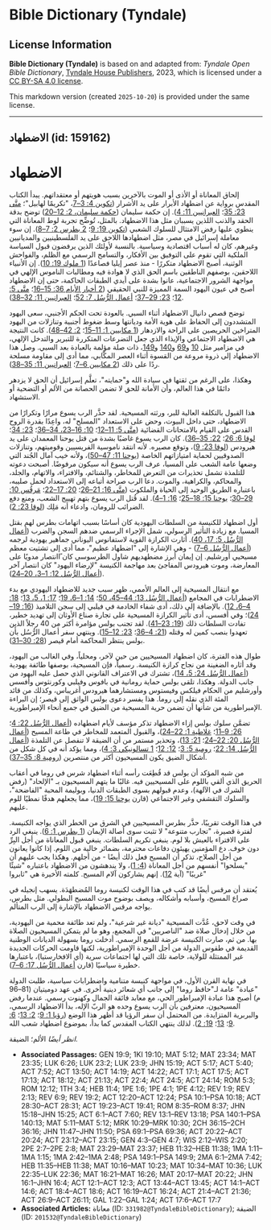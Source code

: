 # Bible Dictionary (Tyndale)

## License Information

**Bible Dictionary (Tyndale)** is based on and adapted from: _Tyndale Open Bible Dictionary_, [Tyndale House Publishers](https://tyndaleopenresources.com/), 2023, which is licensed under a [CC BY-SA 4.0 license](https://creativecommons.org/licenses/by-sa/4.0/legalcode.en).

This markdown version (created `2025-10-20`) is provided under the same license.



--------------------------------

## الاضطهاد (id: 159162)

الاضطهاد
========

إلحاق المعاناة أو الأذى أو الموت بالآخرين بسبب هويتهم أو معتقداتهم. يبدأ الكتاب المقدس برواية عن اضطهاد الأبرار على يد الأشرار ([تكوين 4: 3–7](https://ref.ly/Gen4:3-Gen4:7)، "تكريمًا لهابيل"؛ [متَّى 23: 35](https://ref.ly/Matt23:35)؛ [العبرانيين 11: 4](https://ref.ly/Heb11:4)). إن حكمة سليمان ([حكمة سليمان، 2: 12–20](https://ref.ly/Wis2:12-Wis2:20)) توضح بدقة الحقد والذنب اللذين يسببان مثل هذا الاضطهاد. بالمثل، تُوضِّح تجربة لوط المعاناة التي ينطوي عليها رفض الامتثال للسلوك الشعبي ([تكوين 19: 9](https://ref.ly/Gen19:9)؛ [2 بطرس 2: 7–8](https://ref.ly/2Pet2:7-2Pet2:8)). إن سوء معاملة إسرائيل في مصر، مثل اضطهادها اللاحق على يد الفلسطينيين والمديانيين وغيرهم، كان له أسباب اقتصادية وسياسية. بالنسبة لأولئك الذين يرفضون قبول السياسة الملكية التي تقوم على التوفيق بين الأفكار، والتسامح الرسمي مع الظلم، والفواحش الوثنية، أصبح الاضطهاد متكررًا \- منذ عصر إيليا فصاعدًا ([1 ملوك 19: 10](https://ref.ly/1Kgs19:10)). إن الأنبياء اللاحقين، بوصفهم الناطقين باسم الحق الذي لا هوادة فيه ومطالبات الناموس الإلهي في مواجهة الشرور الاجتماعية، عانوا بشدة على أيدي الطبقات الحاكمة، حتى إن الاضطهاد أصبح في عيون اليهود السمة المميزة للنبي الحقيقي ([2 أخبار الأيام 36: 15–16](https://ref.ly/2Chr36:15-2Chr36:16)؛ [متَّى 5: 12](https://ref.ly/Matt5:12)؛ [23: 29–37](https://ref.ly/Matt23:29-Matt23:37)؛ [أعمال الرُّسُل 7: 52](https://ref.ly/Acts7:52)؛ [العبرانيين 11: 32–38](https://ref.ly/Heb11:32-Heb11:38)).

توضح قصص دانيال الاضطهاد أثناء السبي. بالعودة تحت الحكم الأجنبي، سعى اليهود المتشددون إلى الحفاظ على هوية الأمة وديانتها وسط ضغوط أجنبية وتنازلات من اليهود المتراخين الحريصين على الراحة والازدهار ([1 مكابيين 1: 11–15](https://ref.ly/1Macc1:11-1Macc1:15)؛ [2: 42–48](https://ref.ly/1Macc2:42-1Macc2:48)). كانت النتيجة هي الاضطهاد الاجتماعي والإيذاء الذي جعل التضرعات المتكررة للتبرير والتدخل الإلهي، في مزامير مثل [10](https://ref.ly/Ps10:1-Ps10:18) و[69](https://ref.ly/Ps69:1-Ps69:36) و[140](https://ref.ly/Ps140:1-Ps140:13) و[149](https://ref.ly/Ps149:1-Ps149:9)، ذات صلة مؤلمة بالعبادة بعد السبي. وصل هذا الاضطهاد إلى ذروة مروعة من القسوة أثناء العصر المكَّابي، مما أدى إلى مقاومة مسلحة ردًا على ذلك ([2 مكابيين 6–7](https://ref.ly/2Macc6:1-2Macc7:42)؛ [العبرانيين 11: 35–38](https://ref.ly/Heb11:35-Heb11:38)).

وهكذا، على الرغم من ثقتها في سيادة الله و"حمايته"، تعلَّم إسرائيل أن الحق لا يزدهر دائمًا في هذا العالم، وأن الأمانة للحق لا تضمن الحصانة من الألم أو التضحية أو الاستشهاد.

هذا القبول بالتكلفة العالية للبر، ورثته المسيحية. لقد حذَّر الرب يسوع مرارًا وتكرارًا من الاضطهاد، حتى داخل البيوت، وحض على الاستعداد "المسلح" له، واعِدًا بقدرة الروح القدس على القيام بالامتحانات القضائية ([متَّى 5: 11–12](https://ref.ly/Matt5:11-Matt5:12)؛ [10: 16–23، 34–36](https://ref.ly/Matt10:16-Matt10:23)؛ [23: 34](https://ref.ly/Matt23:34)؛ [لوقا 6: 26](https://ref.ly/Luke6:26)؛ [22: 35–36](https://ref.ly/Luke22:35-Luke22:36)). كان الرب يسوع غاضبًا بشدة من قتل يوحنا المعمدان على يد هيرودس ([لوقا 23: 9](https://ref.ly/Luke23:9))، وتوقع مصيره. لأنه انتقد ناموسية الفريسيين وقوميتهم، وتنازلات الصدوقيين لحماية امتيازاتهم الخاصة ([يوحنا 11: 47–50](https://ref.ly/John11:47-John11:50))، ولأنه خيب آمال الجُند التي وضعها عامة الشعب على المسيا، عرف الرب يسوع أنه سيكون مرفوضًا. أصبحت دعوته للتلمذة تشمل تحذيرات من التعرض للمخاطر، والشتائم، والافتراء، والاتهام، والجلد، والمحاكم، والكراهية، والموت. دعا الرب صراحة أتباعه إلى الاستعداد لحمل صليبه، باعتباره الطريق الوحيد إلى الحياة والملكوت ([متَّى 16: 21–26](https://ref.ly/Matt16:21-Matt16:26)؛ [20: 17–22](https://ref.ly/Matt20:17-Matt20:22)؛ [مَرقُس 10: 29–30](https://ref.ly/Mark10:29-Mark10:30)؛ [يوحنا 15: 18–25](https://ref.ly/John15:18-John15:25)؛ [16: 1–4](https://ref.ly/John16:1-John16:4)). لقد قُتل الرب يسوع بتهم تهييج الشعب، ومنع دفع الضرائب للرومان، وادعاء أنه مَلِك ([لوقا 23: 2](https://ref.ly/Luke23:2)).

أول اضطهاد للكنيسة من السلطات اليهودية كان أساسًا بسبب اتهامات بطرس لهم بقتل المسيا. مع زيادة التأثير الرسولي، شمل الإجراء الرسمي ضدهم السجن والضرب ([أعمال الرُّسُل 5: 17، 40](https://ref.ly/Acts5:17)). أثارت الكرازة القوية لاستفانوس اليوناني جماهير يهودية لرجمه ([أعمال الرُّسُل 6–7](https://ref.ly/Acts6:1-Acts7:60)) \- وهي الإشارة إلى "اضطهاد عظيم"، مما أدى إلى تشتيت معظم مسيحيي أورشليم. إن إيمان أبرز مضطهديهم شاول الطرسوسي كان ًاانتصار مدويًا على المعارضة، وموت هيرودس المفاجئ بعد مهاجمة الكنيسة "لإرضاء اليهود" كان انتصار آخر ([أعمال الرُّسُل 12: 1–3، 20–24](https://ref.ly/Acts12:1-Acts12:3)).

مع انتقال المسيحية إلى العالم الأممي، ظهر سبب جديد للاضطهاد اليهودي مع بدء الاضطرابات في المجامع ([أعمال الرُّسُل 13: 44–45، 50](https://ref.ly/Acts13:44-Acts13:45)؛ [14: 1–6، 19](https://ref.ly/Acts14:1-Acts14:6)؛ [17: 1، 5، 13](https://ref.ly/Acts17:1)؛ [18: 4–6، 12](https://ref.ly/Acts18:4-Acts18:6)). بالإضافة إلى ذلك، أدى شفاء الخادمة في فيلبي إلى سجن التلاميذ ([16: 19–24](https://ref.ly/Acts16:19-Acts16:24))؛ وفي أفسس، أدى تأثير الكرازة المسيحية على تجارة صناع الأوثان إلى تهديد خطير، تفادت السلطات ذلك ([19: 23–41](https://ref.ly/Acts19:23-Acts19:41)). لقد تجنب بولس مؤامرة أكثر من 40 رجلاً الذين تعهدوا بنصب كمين له وقتله ([21: 4–36](https://ref.ly/Acts21:4-Acts21:36)؛ [23: 12–15](https://ref.ly/Acts23:12-Acts23:15)). وينتهي سفر أعمال الرُّسُل بأن بولس ينتظر المحاكمة أمام قيصر ([28: 30–31](https://ref.ly/Acts28:30-Acts28:31)).

طوال هذه الفترة، كان اضطهاد المسيحيين من حين لآخر، ومحلياً، وفي الغالب من اليهود، وقد أثاره الضغينة من نجاح كرازة الكنيسة. رسمياً، فإن المسيحية، بوصفها طائفة يهودية ([أعمال الرُّسُل 24: 5، 14](https://ref.ly/Acts24:5))، تشترك في الاعتراف القانوني الذي حصل عليه اليهود من جانب الدولة. وهكذا، تلقى بولس حماية رومانية في بافوس وفيلبي وكورنثوس وأفسس وأورشليم من الحكام فيلكس وفيستوس ومستشارهما هيرودس أغريباس، وكذلك من قائد المئة الذي نقله إلى روما. هذا يفسر دعوى بولس الواثق إلى قيصر؛ إن البراءة الإمبراطورية من شأنها أن تضمن حرية المسيحية من الضيق في جميع أنحاء الإمبراطورية.

تضمَّن سلوك بولس إزاء الاضطهاد تذكر مؤسف لأيام اضطهاده ([أعمال الرُّسُل 22: 4](https://ref.ly/Acts22:4)؛ [26: 9–11](https://ref.ly/Acts26:9-Acts26:11)؛ [غلاطية 1: 22–24](https://ref.ly/Gal1:22-Gal1:24))، والقبول المتعمد للمخاطر في طاعة المسيح ([أعمال الرُّسُل 20: 22–24](https://ref.ly/Acts20:22-Acts20:24)؛ [21: 13](https://ref.ly/Acts21:13))، وتحذير مستمر من أن الضيقة لا تنفصل عن التلمذة ([أعمال الرُّسُل 14: 22](https://ref.ly/Acts14:22)؛ [رومية 5: 3](https://ref.ly/Rom5:3)؛ [12: 12](https://ref.ly/Rom12:12)؛ [1 تسالونيكي 3: 4](https://ref.ly/1Thess3:4))، ومما يؤكد أنه في كل شكل من أشكال الضيق يكون المسيحيون أكثر من منتصرين ([رومية 8: 35–37](https://ref.ly/Rom8:35-Rom8:37)).

من شبه المؤكد أن بولس قد قُطِعَت رأسه أثناء اضطهاد شرس في روما في أعقاب الحريق الذي ألقي باللوم على المسيحيين فيه. غالبًا ما يتهم المسيحيون بـ "الإلحاد" (رفض الشرك في الآلهة)، وعدم قبولهم بسوى الطبقات الدنيا، وبوليمة المحبة "الفاضحة"، والسلوك التقشفي وغير الاجتماعي (قارن [يوحنا 15: 19](https://ref.ly/John15:19))، مما يجعلهم هدفًا نمطيًا للوم عليهم.

في هذا الوقت تقريبًا، حذَّر بطرس المسيحيين في الشرق من الخطر الذي يواجه الكنيسة. لفترة قصيرة، "تجارب متنوعة" لا تثبت سوى أصالة الإيمان ([1 بطرس 1: 6](https://ref.ly/1Pet1:6)). ينبغي الرد على الافتراء بالعيش بلا لوم. ينبغي تكريم السلطات. ينبغي قبول المعاناة من أجل البِرِّ دون خوف. دع المؤمنين يهيئون دفاعات محترمة، بضمائر خالية من اللوم. إذا كانوا يعانون من أجل الصلاح، تذكر أن المسيح فعل ذلك أيضًا \- من أجلهم. وهكذا يجب عليهم أن "يسلحوا" أنفسهم من أجل المعاناة ([4: 1](https://ref.ly/1Pet4:1))، ولا يندهشون من الاضطهاد باعتباره "شيئًا غريبًا" (آية [12](https://ref.ly/1Pet4:12)). إنهم يشاركون آلام المسيح. كلمته الأخيرة هي "ثابروا"

يُعتقد أن مرقس أيضًا قد كتب في هذا الوقت لكنيسة روما المُضطهَدَة. يسهب إنجيله في صراع المسيح، وأسبابه وأشكاله، ويصف بوضوح موت المسيح البطولي. مثل بطرس، يواجه مرقس الاضطهاد بالإشارة إلى الرب المتألم.

في وقت لاحق، عُدَّت المسيحية "ديانة غير شرعية"، ولم تعد طائفة محمية من اليهودية، من خلال إدخال صلاة ضد "الناصريين" في المجمع، وهو ما لم يتمكن المسيحيون الصلاة بها. من ثم، صارت الكنيسة عرضة للقمع الرسمي. أدخلت روما بسهولة الديانات الوطنية القديمة في طقوس الدولة من أجل الوحدة الإمبراطورية، لكنها قاومت الحركات الجديدة غير الممتثلة للولاية، خاصة تلك التي لها اجتماعات سرية (أي الافخارستيا)، باعتبارها خطيرة سياسيًا (قارن [أعمال الرُّسُل 17: 6–7](https://ref.ly/Acts17:6-Acts17:7)).

في نهاية القرن الأول، في مواجهة كنيسة متنامية واضطرابات سياسية، طلبت الدولة "عبادة" عامة لـ"حافظ روما" إلى جانب أي شعائر دينية أخرى. في عهد دوميتيان (81–96 م) أصبح هذا عبادة الإمبراطور الحي، مع معابد فائقة الجمال وكهنوت رسمي. عندما رفض المسيحيون، معترفين بأن الرب يسوع وحده هو الربّ الإله، بدأ الاضطهاد الرسمي، والبربرية المتزايدة. من المحتمل أن سفر الرؤيا قد أظهر هذا الوضع ([رؤيا 1: 9](https://ref.ly/Rev1:9)؛ [2: 13](https://ref.ly/Rev2:13)؛ [6: 9](https://ref.ly/Rev6:9)؛ [13](https://ref.ly/Rev13:1-Rev13:18)؛ [19: 2](https://ref.ly/Rev19:2)). لذلك ينتهي الكتاب المقدس كما بدأ، بموضوع اضطهاد شعب الله.

*انظر أيضًا* الألم؛ الضيقة.

* **Associated Passages:** GEN 19:9; 1KI 19:10; MAT 5:12; MAT 23:34; MAT 23:35; LUK 6:26; LUK 23:2; LUK 23:9; JHN 15:19; ACT 5:17; ACT 5:40; ACT 7:52; ACT 13:50; ACT 14:19; ACT 14:22; ACT 17:1; ACT 17:5; ACT 17:13; ACT 18:12; ACT 21:13; ACT 22:4; ACT 24:5; ACT 24:14; ROM 5:3; ROM 12:12; 1TH 3:4; HEB 11:4; 1PE 1:6; 1PE 4:1; 1PE 4:12; REV 1:9; REV 2:13; REV 6:9; REV 19:2; ACT 12:20–ACT 12:24; PSA 10:1–PSA 10:18; ACT 28:30–ACT 28:31; ACT 19:23–ACT 19:41; ROM 8:35–ROM 8:37; JHN 15:18–JHN 15:25; ACT 6:1–ACT 7:60; REV 13:1–REV 13:18; PSA 140:1–PSA 140:13; MAT 5:11–MAT 5:12; MRK 10:29–MRK 10:30; 2CH 36:15–2CH 36:16; JHN 11:47–JHN 11:50; PSA 69:1–PSA 69:36; ACT 20:22–ACT 20:24; ACT 23:12–ACT 23:15; GEN 4:3–GEN 4:7; WIS 2:12–WIS 2:20; 2PE 2:7–2PE 2:8; MAT 23:29–MAT 23:37; HEB 11:32–HEB 11:38; 1MA 1:11–1MA 1:15; 1MA 2:42–1MA 2:48; PSA 149:1–PSA 149:9; 2MA 6:1–2MA 7:42; HEB 11:35–HEB 11:38; MAT 10:16–MAT 10:23; MAT 10:34–MAT 10:36; LUK 22:35–LUK 22:36; MAT 16:21–MAT 16:26; MAT 20:17–MAT 20:22; JHN 16:1–JHN 16:4; ACT 12:1–ACT 12:3; ACT 13:44–ACT 13:45; ACT 14:1–ACT 14:6; ACT 18:4–ACT 18:6; ACT 16:19–ACT 16:24; ACT 21:4–ACT 21:36; ACT 26:9–ACT 26:11; GAL 1:22–GAL 1:24; ACT 17:6–ACT 17:7
* **Associated Articles:** معاناة (ID: `331982@TyndaleBibleDictionary`); الضيقة (ID: `201532@TyndaleBibleDictionary`)

